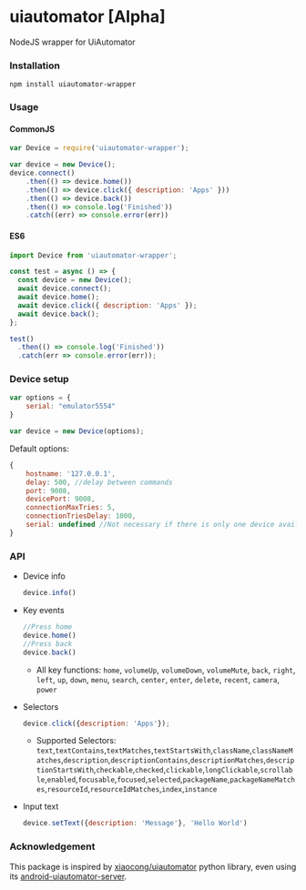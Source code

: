 # uiautomator [Alpha]
NodeJS wrapper for UiAutomator

### Installation
```
npm install uiautomator-wrapper
```

### Usage

#### CommonJS
```javascript
var Device = require('uiautomator-wrapper');

var device = new Device();
device.connect()
    .then(() => device.home())
    .then(() => device.click({ description: 'Apps' }))
    .then(() => device.back())
    .then(() => console.log('Finished'))
    .catch((err) => console.error(err))

```

#### ES6
```javascript
import Device from 'uiautomator-wrapper';

const test = async () => {
  const device = new Device();
  await device.connect();
  await device.home();
  await device.click({ description: 'Apps' });
  await device.back();
};

test()
  .then(() => console.log('Finished'))
  .catch(err => console.error(err));
```



### Device setup

```javascript
var options = {
    serial: "emulator5554"
}

var device = new Device(options);
```

Default options:
```javascript
{
    hostname: '127.0.0.1',
    delay: 500, //delay between commands
    port: 9008,
    devicePort: 9008,
    connectionMaxTries: 5,
    connectionTriesDelay: 1000,
    serial: undefined //Not necessary if there is only one device available
}

```


### API

* Device info

    ```javascript
    device.info()
    ```
* Key events
    ```javascript
    //Press home
    device.home()
    //Press back
    device.back()
    ```
    * All key functions:
        ```home```, ```volumeUp```, ```volumeDown```, ```volumeMute```, ```back```, ```right```, ```left```, ```up```, ```down```, ```menu```, ```search```, ```center```, ```enter```, ```delete```, ```recent```, ```camera```, ```power```

* Selectors
    ```javascript
    device.click({description: 'Apps'});
    ```
    * Supported Selectors:
        ```text```,```textContains```,```textMatches```,```textStartsWith```,```className```,```classNameMatches```,```description```,```descriptionContains```,```descriptionMatches```,```descriptionStartsWith```,```checkable```,```checked```,```clickable```,```longClickable```,```scrollable```,```enabled```,```focusable```,```focused```,```selected```,```packageName```,```packageNameMatches```,```resourceId```,```resourceIdMatches```,```index```,```instance```
        
* Input text
    ```javascript
    device.setText({description: 'Message'}, 'Hello World')
    ```

### Acknowledgement
This package is inspired by [xiaocong/uiautomator](https://github.com/xiaocong/uiautomator) python library, even using its [android-uiautomator-server](https://github.com/xiaocong/android-uiautomator-server).